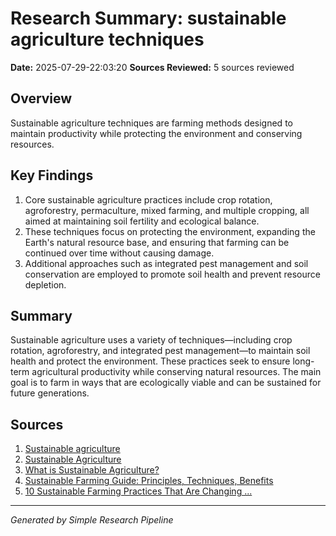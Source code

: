 # Research Summary: sustainable agriculture techniques
**Date:** 2025-07-29-22:03:20
**Sources Reviewed:** 5 sources reviewed

## Overview
Sustainable agriculture techniques are farming methods designed to maintain productivity while protecting the environment and conserving resources.

## Key Findings
1. Core sustainable agriculture practices include crop rotation, agroforestry, permaculture, mixed farming, and multiple cropping, all aimed at maintaining soil fertility and ecological balance.
2. These techniques focus on protecting the environment, expanding the Earth's natural resource base, and ensuring that farming can be continued over time without causing damage.
3. Additional approaches such as integrated pest management and soil conservation are employed to promote soil health and prevent resource depletion.

## Summary
Sustainable agriculture uses a variety of techniques—including crop rotation, agroforestry, and integrated pest management—to maintain soil health and protect the environment. These practices seek to ensure long-term agricultural productivity while conserving natural resources. The main goal is to farm in ways that are ecologically viable and can be sustained for future generations.

## Sources
1. [Sustainable agriculture](https://en.wikipedia.org/wiki/Sustainable_agriculture)
2. [Sustainable Agriculture](https://www.nifa.usda.gov/topics/sustainable-agriculture)
3. [What is Sustainable Agriculture?](https://www.rainforest-alliance.org/insights/what-is-sustainable-agriculture/)
4. [Sustainable Farming Guide: Principles, Techniques, Benefits](https://rhizebio.com/2023/12/18/sustainable-farming-principles-techniques/)
5. [10 Sustainable Farming Practices That Are Changing ...](https://olimpum.com/en/10-sustainable-farming-practices-that-are-changing-the-future-of-agriculture/)

---
*Generated by Simple Research Pipeline*